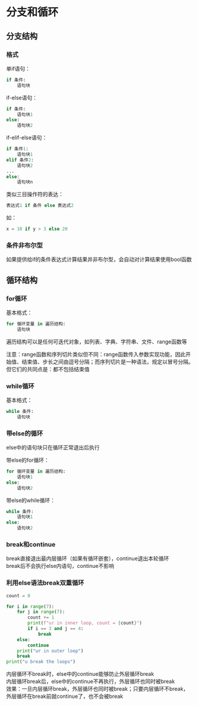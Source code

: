 # 分支和循环

## 分支结构

### 格式

单if语句：

```python
if 条件:
    语句块
```

if-else语句：

```python
if 条件:
    语句块1
else:
    语句块2
```

if-elif-else语句：

```python
if 条件1:
    语句块1
elif 条件2:
    语句块2
...
else:
    语句块n
```

类似三目操作符的表达：

```python
表达式1 if 条件 else 表达式2
```

如：

```python
x = 10 if y > 3 else 20
```

### 条件非布尔型

如果提供给if的条件表达式计算结果并非布尔型，会自动对计算结果使用bool函数

## 循环结构

### for循环

基本格式：

```python
for 循环变量 in 遍历结构:
    语句块
```

遍历结构可以是任何可迭代对象，如列表、字典、字符串、文件、range函数等

注意：range函数和序列切片类似但不同：range函数传入参数实现功能，因此开始值、结束值、步长之间由逗号分隔；而序列切片是一种语法，规定以冒号分隔。但它们的共同点是：都不包括结束值

### while循环

基本格式：

```python
while 条件:
    语句块
```

### 带else的循环

else中的语句块只在循环正常退出后执行

带else的for循环：

```python
for 循环变量 in 遍历结构:
    语句块1
else:
    语句块2
```

带else的while循环：

```python
while 条件:
    语句块1
else:
    语句块2
```

### break和continue

break直接退出最内层循环（如果有循环嵌套），continue退出本轮循环  
break后不会执行else内语句，continue不影响

### 利用else语法break双重循环

```python
count = 0

for i in range(7):
    for j in range(7):
        count += 1
        print(f"ur in inner loop, count = {count}")
        if i == 3 and j == 4:
            break
    else:
        continue
    print("ur in outer loop")
    break
print("u break the loops")
```

内层循环不break时，else中的continue能够防止外层循环break  
内层循环break后，else中的continue不再执行，外层循环也同时被break  
效果：一旦内层循环break，外层循环也同时被break；只要内层循环不break，外层循环在break前就continue了，也不会被break
